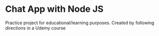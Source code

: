 # Chat App with Node JS

Practice project for educational/learning purposes.
Created by following directions in a Udemy course

